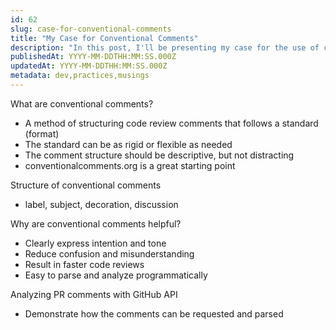 ```yaml
---
id: 62
slug: case-for-conventional-comments
title: "My Case for Conventional Comments"
description: "In this post, I'll be presenting my case for the use of conventional comments in code review. I've been an advocate for conventional comments for about a year and my hope is to share its benefits so that others can adopt their own standards for code review. Let's dive in!"
publishedAt: YYYY-MM-DDTHH:MM:SS.000Z
updatedAt: YYYY-MM-DDTHH:MM:SS.000Z
metadata: dev,practices,musings
---
```


What are conventional comments?

- A method of structuring code review comments that follows a standard (format)
- The standard can be as rigid or flexible as needed
- The comment structure should be descriptive, but not distracting
- conventionalcomments.org is a great starting point

Structure of conventional comments

- label, subject, decoration, discussion

Why are conventional comments helpful?

- Clearly express intention and tone
- Reduce confusion and misunderstanding
- Result in faster code reviews
- Easy to parse and analyze programmatically

Analyzing PR comments with GitHub API

- Demonstrate how the comments can be requested and parsed
